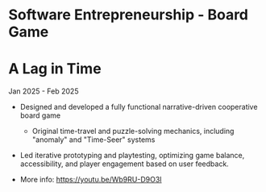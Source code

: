 # Software Entrepreneurship - Board Game

# A Lag in Time
Jan 2025 - Feb 2025

- Designed and developed a fully functional narrative-driven cooperative board game
  - Original time-travel and puzzle-solving mechanics, including "anomaly" and "Time-Seer" systems
- Led iterative prototyping and playtesting, optimizing game balance, accessibility, and player engagement based on user feedback.

- More info: https://youtu.be/Wb9RU-D9O3I

